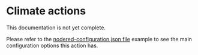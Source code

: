 # Climate actions

This documentation is not yet complete.

Please refer to the [nodered-configuration.json file](/config/nodered-configuration.json) example to see the main configuration options this action has.

